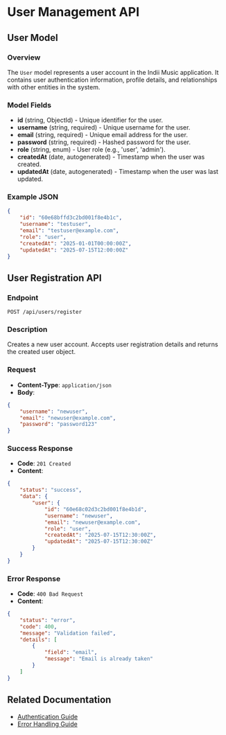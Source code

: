 # User Management API

## User Model

### Overview
The `User` model represents a user account in the Indii Music application. It contains user authentication information, profile details, and relationships with other entities in the system.

### Model Fields
- **id** (string, ObjectId) - Unique identifier for the user.
- **username** (string, required) - Unique username for the user.
- **email** (string, required) - Unique email address for the user.
- **password** (string, required) - Hashed password for the user.
- **role** (string, enum) - User role (e.g., 'user', 'admin').
- **createdAt** (date, autogenerated) - Timestamp when the user was created.
- **updatedAt** (date, autogenerated) - Timestamp when the user was last updated.

### Example JSON
```json
{
    "id": "60e68bffd3c2bd001f8e4b1c",
    "username": "testuser",
    "email": "testuser@example.com",
    "role": "user",
    "createdAt": "2025-01-01T00:00:00Z",
    "updatedAt": "2025-07-15T12:00:00Z"
}
```

## User Registration API

### Endpoint
`POST /api/users/register`

### Description
Creates a new user account. Accepts user registration details and returns the created user object.

### Request
- **Content-Type**: `application/json`
- **Body**:
```json
{
    "username": "newuser",
    "email": "newuser@example.com",
    "password": "password123"
}
```

### Success Response
- **Code**: `201 Created`
- **Content**:
```json
{
    "status": "success",
    "data": {
        "user": {
            "id": "60e68c02d3c2bd001f8e4b1d",
            "username": "newuser",
            "email": "newuser@example.com",
            "role": "user",
            "createdAt": "2025-07-15T12:30:00Z",
            "updatedAt": "2025-07-15T12:30:00Z"
        }
    }
}
```

### Error Response
- **Code**: `400 Bad Request`
- **Content**:
```json
{
    "status": "error",
    "code": 400,
    "message": "Validation failed",
    "details": [
        {
            "field": "email",
            "message": "Email is already taken"
        }
    ]
}
```

## Related Documentation
- [Authentication Guide](auth-guide.md)
- [Error Handling Guide](error-handling.md)
